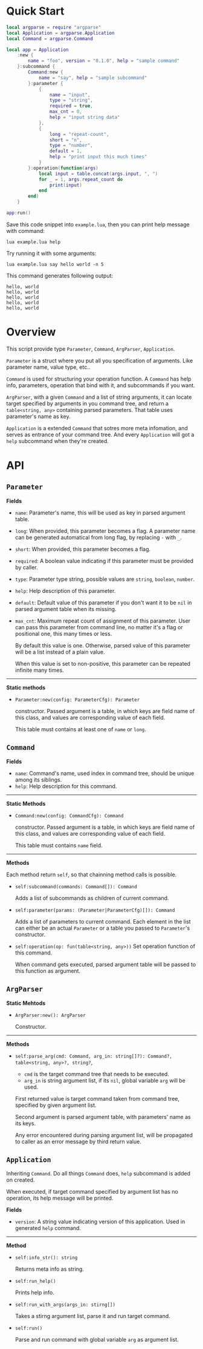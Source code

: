 # Quick Start

```lua
local argparse = require "argparse"
local Application = argparse.Application
local Command = argparse.Command

local app = Application
    :new {
        name = "foo", version = "0.1.0", help = "sample command"
    }:subcommand {
        Command:new {
            name = "say", help = "sample subcommand"
        }:parameter {
            {
                name = "input",
                type = "string",
                required = true,
                max_cnt = 0,
                help = "input string data"
            },
            {
                long = "repeat-count",
                short = "n",
                type = "number",
                default = 1,
                help = "print input this much times"
            }
        }:operation(function(args)
            local input = table.concat(args.input, ", ")
            for _ = 1, args.repeat_count do
                print(input)
            end
        end)
    }

app:run()
```

Save this code snippet into `example.lua`, then you can print help message with
command:

```
lua example.lua help
```

Try running it with some arguments:

```
lua example.lua say hello world -n 5
```

This command generates following output:

```
hello, world
hello, world
hello, world
hello, world
hello, world
```

# Overview

This script provide type `Parameter`, `Command`, `ArgParser`, `Application`.

`Parameter` is a struct where you put all you specification of arguments. Like
parameter name, value type, etc..

`Command` is used for structuring your operation function. A `Command` has help
info, parameters, operation that bind with it, and subcommands if you want.

`ArgParser`, with a given `Command` and a list of string arguments, it can locate
target specified by arguments in you command tree, and return a `table<string, any>`
containing parsed parameters. That table uses parameter's name as key.

`Application` is a extended `Command` that sotres more meta infomation, and serves
as entrance of your command tree. And every `Application` will got a `help` subcommand
when they're created.

# API

## `Parameter`

**Fields**

- `name`: Parameter's name, this will be used as key in parsed argument table.
- `long`: When provided, this parameter becomes a flag. A parameter name can be
  generated automatical from long flag, by replacing `-` with `_`.
- `short`: When provided, this parameter becomes a flag.
- `required`: A boolean value indicating if this parameter must be provided by
  caller.
- `type`: Parameter type string, possible values are `string`, `boolean`, `number`.
- `help`: Help description of this parameter.
- `default`: Default value of this parameter if you don't want it to be `nil` in
  parsed argument table when its missing.
- `max_cnt`: Maximum repeat count of assignment of this parameter. User can pass
  this parameter from command line, no matter it's a flag or positional one, this
  many times or less.

  By default this value is one. Otherwise, parsed value of this parameter will be
  a list instead of a plain value.

  When this value is set to non-positive, this parameter can be repeated infinite
  many times.

---

**Static methods**

- `Parameter:new(config: ParameterCfg): Parameter`

  constructor. Passed argument is a table, in which keys are field name of this
  class, and values are corresponding value of each field.

  This table must contains at least one of `name` or `long`.

## `Command`

**Fields**

- `name`: Command's name, used index in command tree, should be unique among its
  siblings.
- `help`: Help description for this command.

---

**Static Methods**

- `Command:new(config: CommandCfg): Command`

  constructor. Passed argument is a table, in which keys are field name of this
  class, and values are corresponding value of each field.

  This table must contains `name` field.

---

**Methods**

  Each method return `self`, so that chainning method calls is possible.

- `self:subcommand(commands: Command[]): Command`

  Adds a list of subcommands as children of current command.
- `self:parameter(params: (Parameter|ParameterCfg)[]): Command`

  Adds a list of parameters to current command. Each element in the list can either
  be an actual `Parameter` or a table you passed to `Parameter`'s constructor.

- `self:operation(op: fun(table<string, any>))`
  Set operation function of this command.

  When command gets executed, parsed argument table will be passed to this function
  as argument.

## `ArgParser`

**Static Mehtods**

- `ArgParser:new(): ArgParser`

  Constructor.

---

**Methods**

- `self:parse_arg(cmd: Command, arg_in: string[]?): Command?, table<string, any>?, string?`,
  - `cmd` is the target command tree that needs to be executed.
  - `arg_in` is string argument list, if its `nil`, global variable `arg` will be used.

  First returned value is target command taken from command tree, specified by
  given argument list.

  Second argument is parsed argument table, with parameters' name as its keys.

  Any error encountered during parsing argument list, will be propagated to caller
  as an error message by third return value.

## `Application`

Inheriting `Command`. Do all things `Command` does, `help` subcommand is added
on created.

When executed, if target command specified by argument list has no operation, its
help message will be printed.

**Fields**

- `version`: A string value indicating version of this application. Used in generated
  `help` command.

---

**Method**

- `self:info_str(): string`

  Returns meta info as string.
- `self:run_help()`

  Prints help info.
- `self:run_with_args(args_in: stirng[])`

  Takes a stirng argument list, parse it and run target command.
- `self:run()`

  Parse and run command with global variable `arg` as argument list.

